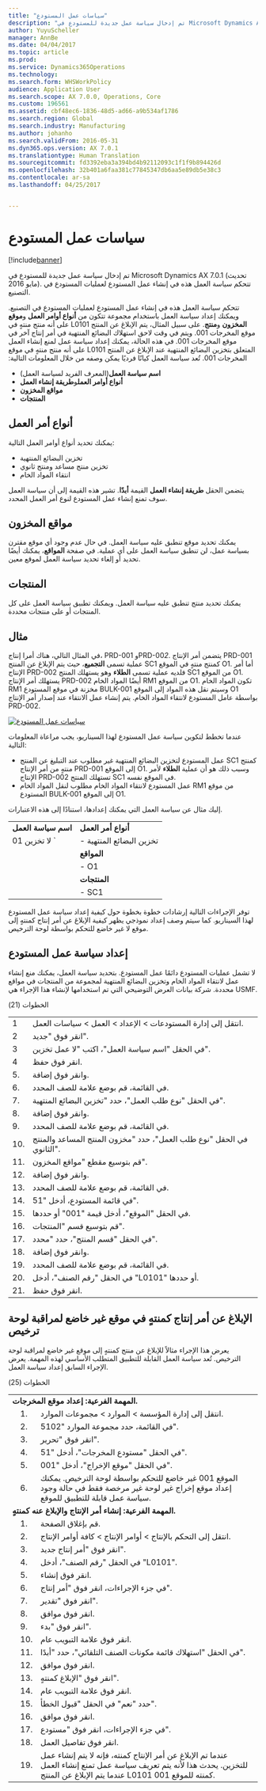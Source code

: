 ```yaml
---
title: "سياسات عمل المستودع"
description: "تم إدخال سياسة عمل جديدة للمستودع في Microsoft Dynamics AX 7.0.1 (تحديث مايو 2016). تتحكم سياسة العمل هذه في إنشاء عمل المستودع لعمليات المستودع في التصنيع."
author: YuyuScheller
manager: AnnBe
ms.date: 04/04/2017
ms.topic: article
ms.prod: 
ms.service: Dynamics365Operations
ms.technology: 
ms.search.form: WHSWorkPolicy
audience: Application User
ms.search.scope: AX 7.0.0, Operations, Core
ms.custom: 196561
ms.assetid: cbf48ec6-1836-48d5-ad66-a9b534af1786
ms.search.region: Global
ms.search.industry: Manufacturing
ms.author: johanho
ms.search.validFrom: 2016-05-31
ms.dyn365.ops.version: AX 7.0.1
ms.translationtype: Human Translation
ms.sourcegitcommit: fd3392eba3a394bd4b92112093c1f1f9b894426d
ms.openlocfilehash: 32b401a6faa381c77845347db6aa5e89db5e38c3
ms.contentlocale: ar-sa
ms.lasthandoff: 04/25/2017


---
```


# <a name="warehouse-work-policies"></a>سياسات عمل المستودع

[!include[banner](../includes/banner.md)]


تم إدخال سياسة عمل جديدة للمستودع في Microsoft Dynamics AX 7.0.1 (تحديث مايو 2016). تتحكم سياسة العمل هذه في إنشاء عمل المستودع لعمليات المستودع في التصنيع.

تتحكم سياسة العمل هذه في إنشاء عمل المستودع لعمليات المستودع في التصنيع. ويمكنك إعداد سياسة العمل باستخدام مجموعة تتكون من **أنواع أوامر العمل** و**موقع المخزون** و**منتج**. ‏‫على سبيل المثال، يتم الإبلاغ عن المنتج L0101 على أنه منتج منتهٍ في موقع المخرجات 001. ويتم في وقت لاحق استهلاك البضائع المنتهية في أمر إنتاج آخر في موقع المخرجات 001. في هذه الحالة، يمكنك إعداد سياسة عمل لمنع إنشاء العمل المتعلق بتخزين البضائع المنتهية عند الإبلاغ عن المنتج L0101 على أنه منتج منتهٍ في موقع المخرجات 001. تُعد سياسة العمل كيانًا فرديًا يمكن وصفه من خلال المعلومات التالية:

-   **اسم سياسة العمل**(المعرف الفريد لسياسة العمل)
-   **أنواع أوامر العمل**و**طريقة إنشاء العمل‬**
-   **مواقع المخزون**
-   **المنتجات**

## <a name="work-order-types"></a>أنواع أمر العمل
يمكنك تحديد أنواع أوامر العمل التالية:

-   تخزين البضائع المنتهية
-   تخزين منتج مساعد ومنتج ثانوي
-   انتقاء المواد الخام

يتضمن الحقل **طريقة إنشاء العمل‬** القيمة **أبدًا‬**. تشير هذه القيمة إلى أن سياسة العمل سوف تمنع إنشاء عمل المستودع لنوع أمر العمل المحدد.

## <a name="inventory-locations"></a>مواقع المخزون
يمكنك تحديد موقع تنطبق عليه سياسة العمل. في حال عدم وجود أي موقع مقترن بسياسة عمل، لن تنطبق سياسة العمل على أي عملية. في صفحة **المواقع**، يمكنك أيضًا تحديد أو إلغاء تحديد سياسة العمل لموقع معين.

## <a name="products"></a>المنتجات
يمكنك تحديد منتج تنطبق عليه سياسة العمل. ويمكنك تطبيق سياسة العمل على كل المنتجات أو على منتجات محددة.

## <a name="example"></a>مثال
في المثال التالي، هناك أمرا إنتاج، PRD-001 وPRD-00*2*. يتضمن أمر الإنتاج PRD-001 عملية تسمى **التجميع**، حيث يتم الإبلاغ عن المنتج SC1 كمنتج منتهٍ في الموقع O1. أما أمر الإنتاج PRD-002 فلديه عملية تسمى **الطلاء** وهو يستهلك المنتج SC1 من الموقع O1. يستهلك أمر الإنتاج PRD-002 أيضًا المواد الخام RM1 من الموقع O1. تكون المواد الخام RM1 مخزنة في موقع المستودع BULK-001 وسيتم نقل هذه المواد إلى الموقع O1 بواسطة عامل المستودع لانتقاء المواد الخام. يتم إنشاء عمل الانتقاء عند إصدار أمر الإنتاج PRD-002. 

[![سياسات عمل المستودع](./media/warehouse-work-policies.png)](./media/warehouse-work-policies.png) 

عندما تخطط لتكوين سياسة عمل المستودع لهذا السيناريو، يجب مراعاة المعلومات التالية:

-   عمل المستودع لتخزين البضائع المنتهية غير مطلوب عند التبليغ عن المنتج SC1 كمنتج منتهٍ من أمر الإنتاج PRD-001 إلى الموقع O1. وسبب ذلك هو أن عملية **الطلاء** لأمر الإنتاج PRD-002 تستهلك المنتج SC1 في الموقع نفسه.
-   عمل المستودع لانتقاء المواد الخام مطلوب لنقل المواد الخام RM1 من موقع المستودع BULK-001 إلى الموقع O1.

إليك مثال عن سياسة العمل التي يمكنك إعدادها، استنادًا إلى هذه الاعتبارات.

|                                         |                                                       |
|-----------------------------------------|-------------------------------------------------------|
|**اسم سياسة العمل**<br>                 |**أنواع أمر العمل**<br>                               |
| لا تخزين 01     `                    |- تخزين البضائع المنتهية<br>                           |
|                                         |**المواقع**<br>                                      |
|                                         |- O1   |                                               |
|                                         |**المنتجات** <br>                                      |
|                                         |- SC1                                                  |

توفر الإجراءات التالية إرشادات خطوة بخطوة حول كيفية إعداد سياسة عمل المستودع لهذا السيناريو. كما سيتم وصف إعداد نموذجي يظهر كيفية الإبلاغ عن أمر إنتاج كمنتهٍ إلى موقع لا غير خاضع للتحكم بواسطة لوحة الترخيص.‬

## <a name="set-up-a-warehouse-work-policy"></a>إعداد سياسة عمل المستودع
لا تشمل عمليات المستودع دائمًا عمل المستودع. بتحديد سياسة العمل، يمكنك منع إنشاء عمل لانتقاء المواد الخام وتخزين البضائع المنتهية لمجموعة من المنتجات في مواقع محددة. شركة بيانات العرض التوضيحي التي تم استخدامها لإنشاء هذا الإجراء هي USMF. 

الخطوات (21)

|     |                                                                            |
|-----|----------------------------------------------------------------------------|
| 1  | انتقل إلى إدارة المستودعات &gt; الإعداد &gt; العمل &gt; سياسات العمل.        |
| 2  | انقر فوق "جديد".                                                                 |
| 3  | في الحقل "اسم سياسة العمل"، اكتب "لا عمل تخزين".                    |
| 4  | انقر فوق حفظ.                                                                |
| 5.  | وانقر فوق إضافة.                                                                 |
| 6.  | في القائمة، قم بوضع علامة للصف المحدد.                                        |
| 7.  | في الحقل "نوع طلب العمل"، حدد "تخزين البضائع المنتهية".            |
| 8.  | وانقر فوق إضافة.                                                                 |
| 9.  | في القائمة، قم بوضع علامة للصف المحدد.                                        |
| 10. | في الحقل "نوع طلب العمل"، حدد "مخزون المنتج المساعد والمنتج الثانوي". |
| 11. | قم بتوسيع مقطع "مواقع المخزون".                                    |
| 12. | وانقر فوق إضافة.                                                                 |
| 13. | في القائمة، قم بوضع علامة للصف المحدد.                                        |
| 14. | في قائمة المستودع، أدخل "51".                                         |
| 15. | في الحقل "الموقع"، أدخل قيمة "001" أو حددها.                              |
| 16. | قم بتوسيع قسم "المنتجات".                                               |
| 17. | في الحقل "‏‫قسم المنتج‬"، حدد "محدد".                         |
| 18. | وانقر فوق إضافة.                                                                 |
| 19. | في القائمة، قم بوضع علامة للصف المحدد.                                        |
| 20. | في الحقل "رقم الصنف"، أدخل "L0101" أو حددها.                         |
| 21. | انقر فوق حفظ.                                                                |

## <a name="report-a-production-order-as-finished-to-a-location-that-isnt-license-platecontrolled"></a>الإبلاغ عن أمر إنتاج كمنتهٍ في موقع غير خاضع لمراقبة لوحة ترخيص
يعرض هذا الإجراء مثالاً للإبلاغ عن منتج كمنتهٍ إلى موقع غير خاضع لمراقبة لوحة الترخيص. تُعد سياسة العمل القابلة للتطبيق المتطلب الأساسي لهذه المهمة. يعرض الإجراء السابق إعداد سياسة العمل. 

الخطوات (25)

<table>
<tbody>
<tr>
<td colspan="3"><strong>المهمة الفرعية: إعداد موقع المخرجات.</strong></td>
</tr>
<tr>
<td></td>
<td>1.</td>
<td>انتقل إلى إدارة المؤسسة &gt; الموارد &gt; مجموعات الموارد.</td>
</tr>
<tr>
<td></td>
<td>2.</td>
<td>في القائمة، حدد مجموعة الموارد "5102".</td>
</tr>
<tr>
<td></td>
<td>3.</td>
<td>انقر فوق "تحرير".</td>
</tr>
<tr>
<td></td>
<td>4.</td>
<td>في الحقل "مستودع المخرجات"، أدخل "51".</td>
</tr>
<tr>
<td></td>
<td>5.</td>
<td>في الحقل "موقع الإخراج"، أدخل "001".</td>
</tr>
<tr>
<td></td>
<td>6.</td>
<td>الموقع 001 غير خاضع للتحكم بواسطة لوحة الترخيص. يمكنك إعداد موقع إخراج غير لوحة غير مرخصة فقط في حالة وجود سياسة عمل قابلة للتطبيق للموقع.</td>
</tr>
<tr>
<td colspan="3"><strong>المهمة الفرعية: إنشاء أمر الإنتاج والإبلاغ عنه كمنتهٍ.</strong></td>
</tr>
<tr>
<td></td>
<td>1.</td>
<td>قم بإغلاق الصفحة.</td>
</tr>
<tr>
<td></td>
<td>2.</td>
<td>انتقل إلى التحكم بالإنتاج‬ &gt; أوامر الإنتاج &gt; كافة أوامر الإنتاج.</td>
</tr>
<tr>
<td></td>
<td>3.</td>
<td>انقر فوق "أمر إنتاج جديد".</td>
</tr>
<tr>
<td></td>
<td>4.</td>
<td>في الحقل "رقم الصنف"، أدخل "L0101".</td>
</tr>
<tr>
<td></td>
<td>5.</td>
<td>انقر فوق إنشاء.</td>
</tr>
<tr>
<td></td>
<td>6.</td>
<td>في جزء الإجراءات، انقر فوق "أمر إنتاج".</td>
</tr>
<tr>
<td></td>
<td>7.</td>
<td>انقر فوق "تقدير".</td>
</tr>
<tr>
<td></td>
<td>8.</td>
<td>انقر فوق موافق.</td>
</tr>
<tr>
<td></td>
<td>9.</td>
<td>انقر فوق "بدء".</td>
</tr>
<tr>
<td></td>
<td>10.</td>
<td>انقر فوق علامة التبويب عام.</td>
</tr>
<tr>
<td></td>
<td>11.</td>
<td>في الحقل "‏‫استهلاك قائمة مكونات الصنف التلقائي‬"، حدد "أبدًا".</td>
</tr>
<tr>
<td></td>
<td>12.</td>
<td>انقر فوق موافق.</td>
</tr>
<tr>
<td></td>
<td>13.</td>
<td>انقر فوق "الإبلاغ كمنتهٍ".</td>
</tr>
<tr>
<td></td>
<td>14.</td>
<td>انقر فوق علامة التبويب عام.</td>
</tr>
<tr>
<td></td>
<td>15.</td>
<td>حدد "نعم" في الحقل "قبول الخطأ".</td>
</tr>
<tr>
<td></td>
<td>16.</td>
<td>انقر فوق موافق.</td>
</tr>
<tr>
<td></td>
<td>17.</td>
<td>في جزء الإجراءات، انقر فوق "مستودع".</td>
</tr>
<tr>
<td></td>
<td>18.</td>
<td>انقر فوق تفاصيل العمل.</td>
</tr>
<tr>
<td></td>
<td>19.</td>
<td>عندما تم الإبلاغ عن أمر الإنتاج كمنته، فإنه لا يتم إنشاء عمل للتخزين. يحدث هذا لأنه يتم تعريف سياسة عمل تمنع إنشاء العمل عندما يتم الإبلاغ عن المنتج L0101 كمنته للموقع 001.</td>
</tr>
</tbody>
</table>




